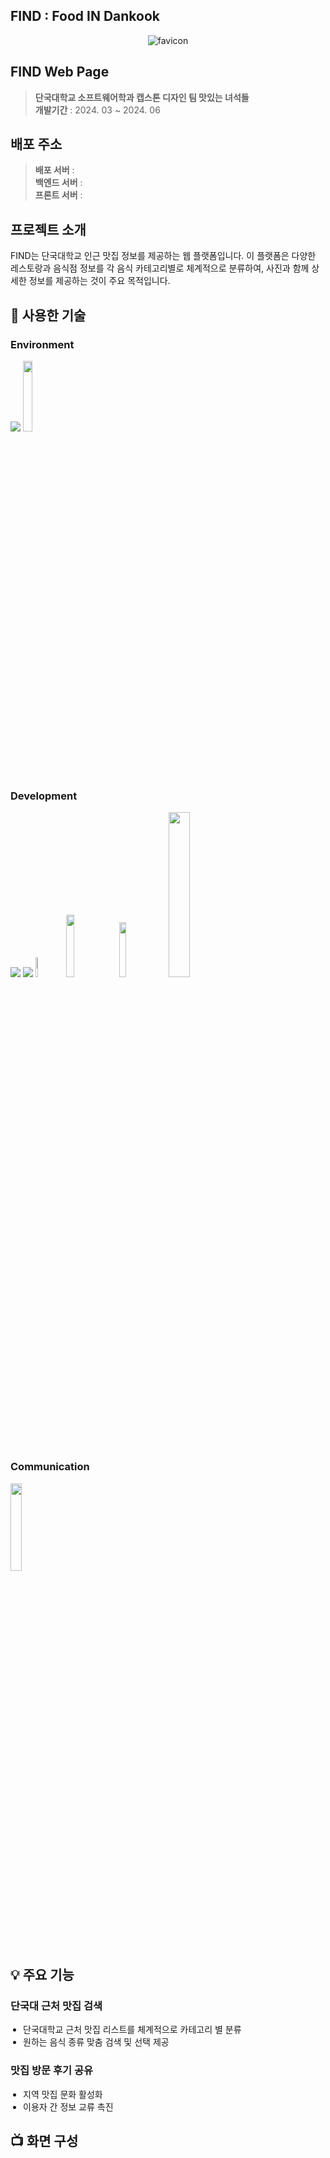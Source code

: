 ## FIND : Food IN Dankook

<div style="display: flex; justify-content: center;">
  <img style="max-width: 50%; height: auto; margin: 0 5px;" alt="favicon" src="/Users/yoobin/Documents/Projects/find-fe/public/favicon.ico"> 
</div>


## FIND Web Page 
>**단국대학교 소프트웨어학과 캡스톤 디자인 팀 맛있는 녀석들** <br/>
>**개발기간** : 2024. 03 ~ 2024. 06


## 배포 주소
> **배포 서버** : <br/>
> **백엔드 서버** : <br/>
> **프론트 서버** : 


## 프로젝트 소개 
FIND는 단국대학교 인근 맛집 정보를 제공하는 웹 플랫폼입니다. 
이 플랫폼은 다양한 레스토랑과 음식점 정보를 각 음식 카테고리별로 체계적으로 분류하여, 사진과 함께 상세한 정보를 제공하는 것이 주요 목적입니다.


## 🚀 사용한 기술 
### Environment
<img  src="https://img.shields.io/badge/Visual_Studio-5C2D91?style=for-the-badge&logo=visual%20studio&logoColor=white"/> 
<img width="17%"src="https://img.shields.io/badge/GitHub-181717?style=flat-square&amp;logo=GitHub&amp;logoColor=white">

### Development
<img src="https://img.shields.io/badge/JavaScript-F7DF1E?style=for-the-badge&logo=JavaScript&logoColor=white"/> 
<img src="https://img.shields.io/badge/React-20232A?style=for-the-badge&logo=react&logoColor=61DAFB"/> 

<img width="9%" src="https://img.shields.io/badge/Java-007396?style=flat-square&amp;logo=Java&amp;logoColor=white">
<img width="16%" src="https://img.shields.io/badge/Spring-6DB33F?style=flat-square&logo=Spring&logoColor=white"/>
<img width="15%" src="https://img.shields.io/badge/Mysql-4479A1?style=flat-square&amp;logo=Mysql&amp;logoColor=white">

<img width="26%" src="https://img.shields.io/badge/Amazon AWS-232F3E?style=flat-square&amp;logo=amazonaws&amp;logoColor=white">

### Communication 
<img width="19%" src="https://img.shields.io/badge/Discord-5865F2?style=flat-square&amp;logo=discord&amp;logoColor=white">


## 💡 주요 기능
### 단국대 근처 맛집 검색
<ul style="padding-left: 20px;">
    <li>단국대학교 근처 맛집 리스트를 체계적으로 카테고리 별 분류</li>
    <li>원하는 음식 종류 맞춤 검색 및 선택 제공</li>
</ul>

### 맛집 방문 후기 공유
<ul style="padding-left: 20px;">
    <li>지역 맛집 문화 활성화</li>
    <li>이용자 간 정보 교류 촉진</li>
</ul>

## 📺 화면 구성 
<br/>



